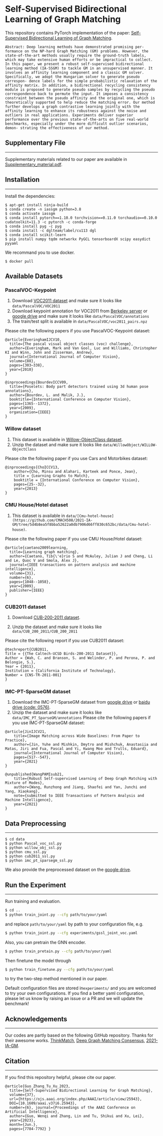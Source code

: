 # Self-Supervised Bidirectional Learning of Graph Matching
This repository contains PyTorch implementation of the paper: [Self-Supervised Bidirectional Learning of Graph Matching](https://ojs.aaai.org/index.php/AAAI/article/view/25943).

`Abstract: Deep learning methods have demonstrated promising per- formance on the NP-hard Graph Matching (GM) problems. However, the state-of-the-art methods usually require the ground-truth labels, which may take extensive human efforts or be impractical to collect. In this paper, we present a robust self-supervised bidirectional learning method (IA-SSGM) to tackle GM in an unsupervised manner. It involves an affinity learning component and a classic GM solver. Specifically, we adopt the Hungarian solver to generate pseudo correspon- dence labels for the simple probabilistic relaxation of the affinity matrix. In addition, a bidirectional recycling consistency module is proposed to generate pseudo samples by recycling the pseudo correspondence back to permute the input. It imposes a consistency constraint between the pseudo affinity and the original one, which is theoretically supported to help reduce the matching error. Our method further develops a graph contrastive learning jointly with the affinity learning to enhance its robustness against the noise and outliers in real applications. Experiments deliver superior performance over the previous state-of-the-arts on five real-world benchmarks, especially under the more difficult outlier scenarios, demon- strating the effectiveness of our method.`

## Supplementary File 
***
Supplementary materials related to our paper are available in [Supplementary_material.pdf](https://github.com/CMACH508/IA-SSGM/blob/main/Supplementary_material.pdf).

## Installation
***
Install the dependencies:
```
$ apt-get install ninja-build
$ conda create -n iassgm python=3.8
$ conda activate iassgm
$ conda install pytorch==1.10.0 torchvision==0.11.0 torchaudio==0.10.0 cudatoolkit=11.3 -c pytorch -c conda-forge
$ conda install pyg -c pyg
$ conda install -c dglteam/label/cu113 dgl
$ conda install scikit-learn
$ pip install numpy tqdm networkx PyGCL tensorboardX scipy easydict pyyaml
```
We recommand you to use docker.
```
$ docker pull 
```
## Available Datasets
### PascalVOC-Keypoint

1. Download [VOC2011 dataset](http://host.robots.ox.ac.uk/pascal/VOC/voc2011/index.html) and make sure it looks like `data/PascalVOC/VOC2011` 
1. Download keypoint annotation for VOC2011 from [Berkeley server](https://www2.eecs.berkeley.edu/Research/Projects/CS/vision/shape/poselets/voc2011_keypoints_Feb2012.tgz) or [google drive](https://drive.google.com/open?id=1D5o8rmnY1-DaDrgAXSygnflX5c-JyUWR) and make sure it looks like `data/PascalVOC/annotations`
1. The train/test split is available in `data/PascalVOC/voc2011_pairs.npz`



Please cite the following papers if you use PascalVOC-Keypoint dataset:
```
@article{EveringhamIJCV10,
  title={The pascal visual object classes (voc) challenge},
  author={Everingham, Mark and Van Gool, Luc and Williams, Christopher KI and Winn, John and Zisserman, Andrew},
  journal={International Journal of Computer Vision},
  volume={88},
  pages={303–338},
  year={2010}
}

@inproceedings{BourdevICCV09,
  title={Poselets: Body part detectors trained using 3d human pose annotations},
  author={Bourdev, L. and Malik, J.},
  booktitle={International Conference on Computer Vision},
  pages={1365--1372},
  year={2009},
  organization={IEEE}
}
```

### Willow dataset

1. This dataset is available in [Willow-ObjectClass dataset](http://www.di.ens.fr/willow/research/graphlearning/WILLOW-ObjectClass_dataset.zip).
2. Unzip the dataset and make sure it looks like ``data/WillowObject/WILLOW-ObjectClass``

Please cite the following paper if you use Cars and Motorbikes dataset:
```
@inproceedings{ChoICCV13,
    author={Cho, Minsu and Alahari, Karteek and Ponce, Jean},
    title = {Learning Graphs to Match},
    booktitle = {International Conference on Computer Vision},
    pages={25--32},
    year={2013}
}
```

### CMU House/Hotel dataset

1. This dataset is available in `data/[Cmu-hotel-house](https://github.com/CMACH508/2021-IA-GM/tree/5d4b8ea5f8bba52622a0db7906d66ff830c652bc/data/Cmu-hotel-house)`.

Please cite the following paper if you use CMU House/Hotel dataset:
```
@article{caetano2009learning,
  title={Learning graph matching},
  author={Caetano, Tib{\'e}rio S and McAuley, Julian J and Cheng, Li and Le, Quoc V and Smola, Alex J},
  journal={IEEE transactions on pattern analysis and machine intelligence},
  volume={31},
  number={6},
  pages={1048--1058},
  year={2009},
  publisher={IEEE}
}
```

### CUB2011 dataset

1. Download [CUB-200-2011 dataset](http://www.vision.caltech.edu/visipedia-data/CUB-200-2011/CUB_200_2011.tgz).
       
2.  Unzip the dataset and make sure it looks like ``data/CUB_200_2011/CUB_200_2011``

Please cite the following report if you use CUB2011 dataset:
```
@techreport{CUB2011,
Title = {{The Caltech-UCSD Birds-200-2011 Dataset}},
Author = {Wah, C. and Branson, S. and Welinder, P. and Perona, P. and Belongie, S.},
Year = {2011},
Institution = {California Institute of Technology},
Number = {CNS-TR-2011-001}
}
```

### IMC-PT-SparseGM dataset
1. Download the IMC-PT-SparseGM dataset from [google drive](https://drive.google.com/file/d/1Po9pRMWXTqKK2ABPpVmkcsOq-6K_2v-B/view?usp=sharing) or [baidu drive (code: 0576)](https://pan.baidu.com/s/1hlJdIFp4rkiz1Y-gztyHIw).
2. Unzip the dataset and make sure it looks like ``data/IMC_PT_SparseGM/annotations``
 Please cite the following papers if you use IMC-PT-SparseGM dataset:
```
@article{JinIJCV21,
    title={Image Matching across Wide Baselines: From Paper to Practice},
    author={Jin, Yuhe and Mishkin, Dmytro and Mishchuk, Anastasiia and Matas, Jiri and Fua, Pascal and Yi, Kwang Moo and Trulls, Eduard},
    journal={International Journal of Computer Vision},
    pages={517--547},
    year={2021}
}

@unpublished{WangPAMIsub21,
    title={Robust Self-supervised Learning of Deep Graph Matching with Mixture of Modes},
    author={Wang, Runzhong and Jiang, Shaofei and Yan, Junchi and Yang, Xiaokang},
    note={submitted to IEEE Transactions of Pattern Analysis and Machine Intelligence},
    year={2021}
}
```

## Data Preprocessing
***
```
$ cd data
$ python Pascal_voc_ssl.py
$ python willow_obj_ssl.py
$ python cmu_ssl.py
$ python cub2011_ssl.py
$ python imc_pt_sparsegm_ssl.py
```

We also provide the preprocessed dataset on the [google drive](https://).

## Run the Experiment
***
Run training and evaluation.
```bash
$ cd ..
$ python train_joint.py --cfg path/to/your/yaml
```

and replace ``path/to/your/yaml`` by path to your configuration file, e.g.
```bash
$ python train_joint.py --cfg experiments/gssl_joint_voc.yaml
```

Also, you can pretrain the GNN encoder.
```bash
$ python train_pretain.py --cfg path/to/your/yaml
```
Then finetune the model through
```bash
$ python train_finetune.py --cfg path/to/your/yaml
```
to try the two-step method mentioned in our paper.

Default configuration files are stored in``experiments/`` and you are welcomed to try your own configurations. If you find a better yaml configuration, please let us know by raising an issue or a PR and we will update the benchmark!

## Acknowledgements
***
Our codes are partly based on the following GitHub repository. Thanks for their awesome works.
[ThinkMatch](https://github.com/Thinklab-SJTU/ThinkMatch),
[Deep Graph Matching Consensus](https://github.com/rusty1s/deep-graph-matching-consensus),
[2021-IA-GM](https://github.com/CMACH508/2021-IA-GM).

## Citation
***
If you find this repository helpful, please cite our paper.
```
@article{Guo_Zhang_Tu_Xu_2023,
  title={Self-Supervised Bidirectional Learning for Graph Matching},
  volume={37},
  url={https://ojs.aaai.org/index.php/AAAI/article/view/25943},
  DOI={10.1609/aaai.v37i6.25943},
  number={6}, journal={Proceedings of the AAAI Conference on Artificial Intelligence},
  author={Guo, Wenqi and Zhang, Lin and Tu, Shikui and Xu, Lei},
  year={2023},
  month={Jun.},
  pages={7784-7792} }
```
